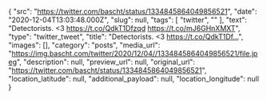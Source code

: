 {
  "src": "https://twitter.com/bascht/status/1334845864049856521",
  "date": "2020-12-04T13:03:48.000Z",
  "slug": null,
  "tags": [
    "twitter",
    ""
  ],
  "text": "Detectorists. &lt;3 https://t.co/QdkT1Dfzqd https://t.co/mJ6GHnXMXT",
  "type": "twitter_tweet",
  "title": "Detectorists. &lt;3 https://t.co/QdkT1Df…",
  "images": [],
  "category": "posts",
  "media_url": "https://img.bascht.com/twitter/2020/12/04//1334845864049856521/file.jpeg",
  "description": null,
  "preview_url": null,
  "original_url": "https://twitter.com/bascht/status/1334845864049856521",
  "location_latitude": null,
  "additional_payload": null,
  "location_longitude": null
}